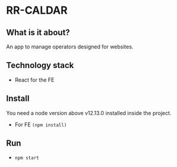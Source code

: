 # RR-CALDAR

## What is it about?

An app to manage operators designed for websites.

## Technology stack

- React for the FE

## Install

You need a node version above v12.13.0 installed inside the project.

- For FE `(npm install)`

## Run

- `npm start`
